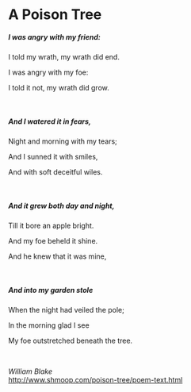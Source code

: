 # A Poison Tree

##### I was angry with my friend: 
 
I told my wrath, my wrath did end.  

I was angry with my foe:  

I told it not, my wrath did grow.  
    
 <br>
  
##### And I watered it in fears,  

Night and morning with my tears;   

And I sunned it with smiles,  

And with soft deceitful wiles.  
 
 <br> 
 
##### And it grew both day and night,  

Till it bore an apple bright.  

And my foe beheld it shine.  
   
And he knew that it was mine,  
 
 <br>       
 
##### And into my garden stole  

When the night had veiled the pole;   

In the morning glad I see  

My foe outstretched beneath the tree.   
 
 <br>
 
   _William Blake_     
   http://www.shmoop.com/poison-tree/poem-text.html
